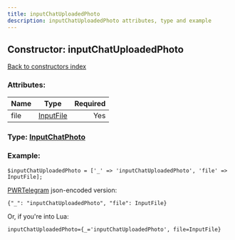```yaml
---
title: inputChatUploadedPhoto
description: inputChatUploadedPhoto attributes, type and example
---
```

## Constructor: inputChatUploadedPhoto  
[Back to constructors index](index.md)



### Attributes:

| Name     |    Type       | Required |
|----------|:-------------:|---------:|
|file|[InputFile](../types/InputFile.md) | Yes|



### Type: [InputChatPhoto](../types/InputChatPhoto.md)


### Example:

```
$inputChatUploadedPhoto = ['_' => 'inputChatUploadedPhoto', 'file' => InputFile];
```  

[PWRTelegram](https://pwrtelegram.xyz) json-encoded version:

```
{"_": "inputChatUploadedPhoto", "file": InputFile}
```


Or, if you're into Lua:  


```
inputChatUploadedPhoto={_='inputChatUploadedPhoto', file=InputFile}

```


